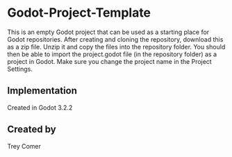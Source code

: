 # Godot-Project-Template

This is an empty Godot project that can be used as a starting place for Godot repositories. After creating and cloning the repository, download this as a zip file. Unzip it and copy the files into the repository folder. You should then be able to import the project.godot file (in the repository folder) as a project in Godot. Make sure you change the project name in the Project Settings.

## Implementation
Created in Godot 3.2.2

## Created by
Trey Comer
